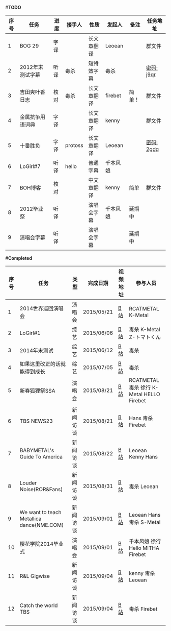 #**TODO**

序号|任务|进度|接手人|性质| 发起人|备注|任务地址|
-----|-----|------|--------|------|---------|------|------------|
1|BOG 29|字译| |长文章翻译|Leoean| |群文件|
2|2012年末测试字幕|听译|毒杀|短特效字幕|毒杀| |[密码: j9qr](http://pan.baidu.com/s/1pJACk8V)|
3|吉田爽叶香日志|核对|毒杀|长文章翻译|firebet|简单！|群文件|
4|金属抗争用语词典|字译| |长文章翻译|kenny| |群文件|
5|十番胜负|字译|protoss|长文章翻译|Leoean| |[密码: 2gdg](http://pan.baidu.com/s/1i30EVZJ) |
6|LoGirl#7|听译|hello |普通字幕|千本风娘| | |
7|BOH博客|核对| |中文章翻译|kenny|简单|群文件|
8|2012毕业祭|听译| |演唱会字幕|千本风娘|延期中| |
9|演唱会字幕|听译| |演唱会字幕| |延期中| |


#**Completed**

序号|任务|类型|完成日期|视频地址|参与人员|
-----|------|-----|------------|-----------|----------|
1|2014世界巡回演唱会|演唱会|2015/05/21|[B站](http://www.bilibili.com/video/av2347484/)|RCATMETAL K-Metal|
2|LoGirl#1|综艺|2015/06/06|[B站](http://www.bilibili.com/video/av2407707/)|毒杀 K-Metal Z-トマトくん |
3|2014年末测试|综艺|2015/06/12|[B站](http://www.bilibili.com/video/av2428789/)|毒杀|
4|如果这里改正的话就能得到成长|综艺|2015/07/05|[B站](http://www.bilibili.com/video/av2530239/)|毒杀|
5|新春狐狸祭SSA|演唱会|2015/08/21|[B站](http://www.bilibili.com/video/av2776414/)|RCATMETAL 毒杀 徐行 K-Metal HELLO Firebet|
6|TBS NEWS23|新闻访谈|2015/08/21|[B站](http://www.bilibili.com/video/av2779588/)|Hans 毒杀 Firebet|
7|BABYMETAL's Guide To America|新闻访谈|2015/08/22|[B站](http://www.bilibili.com/video/av2784132/)|Leoean Kenny Hans|
8|Louder Noise(ROR&Fans)|新闻访谈|2015/08/31|[B站](http://www.bilibili.com/video/av2830961/)|毒杀 Leoean|
9|We want to teach Metallica dance(NME.COM)|新闻访谈|2015/09/01|[B站](http://www.bilibili.com/video/av2847428/)|Leoean Hans 毒杀 S-Metal|
10|樱花学院2014毕业式|演唱会|2015/09/01|[B站](http://www.bilibili.com/video/av2841620/)|千本风娘 徐行 Hello MITHA Firebet|
11|R&L Gigwise|新闻访谈|2015/09/04|[B站](http://www.bilibili.com/video/av2862420/)|kenny 毒杀 Leoean|
12|Catch the world TBS|新闻访谈|2015/09/04|[B站](http://www.bilibili.com/video/av2860135/)|毒杀 Firebet|
